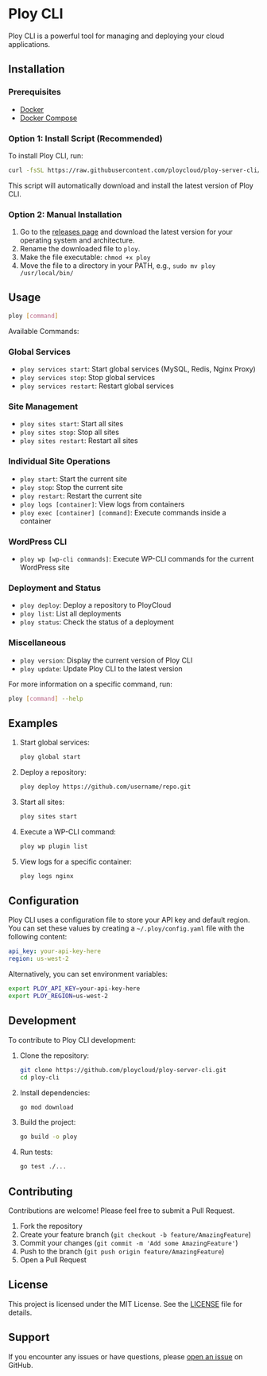 # Ploy CLI

Ploy CLI is a powerful tool for managing and deploying your cloud applications.

## Installation

### Prerequisites

- [Docker](https://www.docker.com/get-started)
- [Docker Compose](https://docs.docker.com/compose/install/)

### Option 1: Install Script (Recommended)

To install Ploy CLI, run:

```bash
curl -fsSL https://raw.githubusercontent.com/ploycloud/ploy-server-cli/main/install.sh | bash
```

This script will automatically download and install the latest version of Ploy CLI.

### Option 2: Manual Installation

1. Go to the [releases page](https://github.com/ploycloud/ploy-server-cli/releases) and download the latest version for your
   operating system and architecture.
2. Rename the downloaded file to `ploy`.
3. Make the file executable: `chmod +x ploy`
4. Move the file to a directory in your PATH, e.g., `sudo mv ploy /usr/local/bin/`

## Usage

```bash
ploy [command]
```

Available Commands:

### Global Services

- `ploy services start`: Start global services (MySQL, Redis, Nginx Proxy)
- `ploy services stop`: Stop global services
- `ploy services restart`: Restart global services

### Site Management

- `ploy sites start`: Start all sites
- `ploy sites stop`: Stop all sites
- `ploy sites restart`: Restart all sites

### Individual Site Operations

- `ploy start`: Start the current site
- `ploy stop`: Stop the current site
- `ploy restart`: Restart the current site
- `ploy logs [container]`: View logs from containers
- `ploy exec [container] [command]`: Execute commands inside a container

### WordPress CLI

- `ploy wp [wp-cli commands]`: Execute WP-CLI commands for the current WordPress site

### Deployment and Status

- `ploy deploy`: Deploy a repository to PloyCloud
- `ploy list`: List all deployments
- `ploy status`: Check the status of a deployment

### Miscellaneous

- `ploy version`: Display the current version of Ploy CLI
- `ploy update`: Update Ploy CLI to the latest version

For more information on a specific command, run:

```bash
ploy [command] --help
```

## Examples

1. Start global services:
   ```bash
   ploy global start
   ```

2. Deploy a repository:
   ```bash
   ploy deploy https://github.com/username/repo.git
   ```

3. Start all sites:
   ```bash
   ploy sites start
   ```

4. Execute a WP-CLI command:
   ```bash
   ploy wp plugin list
   ```

5. View logs for a specific container:
   ```bash
   ploy logs nginx
   ```

## Configuration

Ploy CLI uses a configuration file to store your API key and default region. You can set these values by creating
a `~/.ploy/config.yaml` file with the following content:

```yaml
api_key: your-api-key-here
region: us-west-2
```

Alternatively, you can set environment variables:

```bash
export PLOY_API_KEY=your-api-key-here
export PLOY_REGION=us-west-2
```

## Development

To contribute to Ploy CLI development:

1. Clone the repository:
   ```bash
   git clone https://github.com/ploycloud/ploy-server-cli.git
   cd ploy-cli
   ```

2. Install dependencies:
   ```bash
   go mod download
   ```

3. Build the project:
   ```bash
   go build -o ploy
   ```

4. Run tests:
   ```bash
   go test ./...
   ```

## Contributing

Contributions are welcome! Please feel free to submit a Pull Request.

1. Fork the repository
2. Create your feature branch (`git checkout -b feature/AmazingFeature`)
3. Commit your changes (`git commit -m 'Add some AmazingFeature'`)
4. Push to the branch (`git push origin feature/AmazingFeature`)
5. Open a Pull Request

## License

This project is licensed under the MIT License. See the [LICENSE](LICENSE) file for details.

## Support

If you encounter any issues or have questions, please [open an issue](https://github.com/ploycloud/ploy-server-cli/issues) on
GitHub.